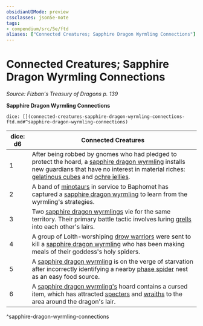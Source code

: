 ```yaml
---
obsidianUIMode: preview
cssclasses: json5e-note
tags:
- compendium/src/5e/ftd
aliases: ["Connected Creatures; Sapphire Dragon Wyrmling Connections"]
---
```

# Connected Creatures; Sapphire Dragon Wyrmling Connections
*Source: Fizban's Treasury of Dragons p. 139* 

**Sapphire Dragon Wyrmling Connections**

`dice: [](connected-creatures-sapphire-dragon-wyrmling-connections-ftd.md#^sapphire-dragon-wyrmling-connections)`

| dice: d6 | Connected Creatures |
|----------|---------------------|
| 1 | After being robbed by gnomes who had pledged to protect the hoard, a [sapphire dragon wyrmling](/Systems/5e/bestiary/dragon/sapphire-dragon-wyrmling-ftd.md) installs new guardians that have no interest in material riches: [gelatinous cubes](/Systems/5e/bestiary/ooze/gelatinous-cube.md) and [ochre jellies](/Systems/5e/bestiary/ooze/ochre-jelly.md). |
| 2 | A band of [minotaurs](/Systems/5e/bestiary/monstrosity/minotaur.md) in service to Baphomet has captured a [sapphire dragon wyrmling](/Systems/5e/bestiary/dragon/sapphire-dragon-wyrmling-ftd.md) to learn from the wyrmling's strategies. |
| 3 | Two [sapphire dragon wyrmlings](/Systems/5e/bestiary/dragon/sapphire-dragon-wyrmling-ftd.md) vie for the same territory. Their primary battle tactic involves luring [grells](/Systems/5e/bestiary/aberration/grell.md) into each other's lairs. |
| 4 | A group of Lolth-worshiping [drow warriors](/Systems/5e/bestiary/humanoid/drow-elite-warrior.md) were sent to kill a [sapphire dragon wyrmling](/Systems/5e/bestiary/dragon/sapphire-dragon-wyrmling-ftd.md) who has been making meals of their goddess's holy spiders. |
| 5 | A [sapphire dragon wyrmling](/Systems/5e/bestiary/dragon/sapphire-dragon-wyrmling-ftd.md) is on the verge of starvation after incorrectly identifying a nearby [phase spider](/Systems/5e/bestiary/monstrosity/phase-spider.md) nest as an easy food source. |
| 6 | A [sapphire dragon wyrmling's](/Systems/5e/bestiary/dragon/sapphire-dragon-wyrmling-ftd.md) hoard contains a cursed item, which has attracted [specters](/Systems/5e/bestiary/undead/specter.md) and [wraiths](/Systems/5e/bestiary/undead/wraith.md) to the area around the dragon's lair. |
^sapphire-dragon-wyrmling-connections